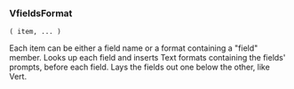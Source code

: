 ### VfieldsFormat

``` suneido
( item, ... )
```

Each item can be either a field name or a format containing a "field" member.
Looks up each field and inserts Text formats containing the fields' prompts, before each field.
Lays the fields out one below the other, like Vert.